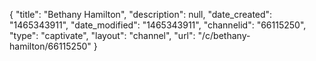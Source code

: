 {
    "title": "Bethany Hamilton",
    "description": null,
    "date_created": "1465343911",
    "date_modified": "1465343911",
    "channelid": "66115250",
    "type": "captivate",
    "layout": "channel",
    "url": "\/c\/bethany-hamilton\/66115250"
}